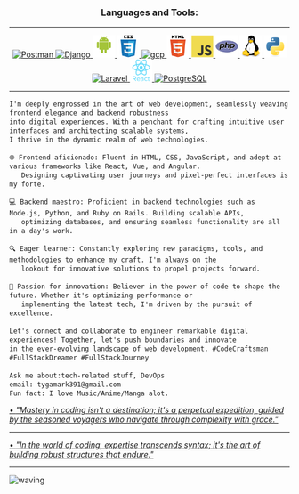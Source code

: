 <h3 align="center">Languages and Tools:</h3>
<hr>
<p align="center"> <a href="https://www.postman.com/" target="_blank" rel="noreferrer"> <img src="https://seeklogo.com/images/P/postman-logo-F43375A2EB-seeklogo.com.png" alt="Postman" width="40" height="40"/> </a> <a href="https://www.djangoproject.com/" target="_blank" rel="noreferrer"> <img src="https://cdn.worldvectorlogo.com/logos/django.svg" alt="Django" width="40" height="40"/> </a> <a href="https://developer.android.com" target="_blank" rel="noreferrer"> <img src="https://raw.githubusercontent.com/devicons/devicon/master/icons/android/android-original-wordmark.svg" alt="android" width="40" height="40"/> </a> <a href="https://www.w3schools.com/css/" target="_blank" rel="noreferrer"> <img src="https://raw.githubusercontent.com/devicons/devicon/master/icons/css3/css3-original-wordmark.svg" alt="css3" width="40" height="40"/> </a> <a href="https://cloud.google.com" target="_blank" rel="noreferrer"> <img src="https://www.vectorlogo.zone/logos/google_cloud/google_cloud-icon.svg" alt="gcp" width="40" height="40"/> </a> <a href="https://www.w3.org/html/" target="_blank" rel="noreferrer"> <img src="https://raw.githubusercontent.com/devicons/devicon/master/icons/html5/html5-original-wordmark.svg" alt="html5" width="40" height="40"/> </a> <a href="https://developer.mozilla.org/en-US/docs/Web/JavaScript" target="_blank" rel="noreferrer"> <img src="https://raw.githubusercontent.com/devicons/devicon/master/icons/javascript/javascript-original.svg" alt="javascript" width="40" height="40"/> </a> <a href="https://www.php.net/" target="_blank" rel="noreferrer">
  <img src="https://raw.githubusercontent.com/devicons/devicon/master/icons/php/php-original.svg" alt="PHP" width="40" height="40"/>
</a> <a href="https://www.linux.org/" target="_blank" rel="noreferrer"> <img src="https://raw.githubusercontent.com/devicons/devicon/master/icons/linux/linux-original.svg" alt="linux" width="40" height="40"/> </a>  <a href="https://www.python.org" target="_blank" rel="noreferrer"> <img src="https://raw.githubusercontent.com/devicons/devicon/master/icons/python/python-original.svg" alt="python" width="40" height="40"/> </a> <a href="https://laravel.com/" target="_blank" rel="noreferrer">
    <img src="https://cdn.worldvectorlogo.com/logos/laravel-2.svg" alt="Laravel" width="40" height="40"/>
</a> <a href="https://reactjs.org/" target="_blank" rel="noreferrer"> <img src="https://raw.githubusercontent.com/devicons/devicon/master/icons/react/react-original-wordmark.svg" alt="react" width="40" height="40"/> </a> <a href="https://www.postgresql.org/" target="_blank" rel="noreferrer"> <img src="https://cdn.worldvectorlogo.com/logos/postgresql.svg" alt="PostgreSQL" width="40" height="40"/></a> </p>
<hr>
 
```
I'm deeply engrossed in the art of web development, seamlessly weaving frontend elegance and backend robustness
into digital experiences. With a penchant for crafting intuitive user interfaces and architecting scalable systems,
I thrive in the dynamic realm of web technologies.

🌐 Frontend aficionado: Fluent in HTML, CSS, JavaScript, and adept at various frameworks like React, Vue, and Angular.
   Designing captivating user journeys and pixel-perfect interfaces is my forte.

💻 Backend maestro: Proficient in backend technologies such as Node.js, Python, and Ruby on Rails. Building scalable APIs,
   optimizing databases, and ensuring seamless functionality are all in a day's work.

🔍 Eager learner: Constantly exploring new paradigms, tools, and methodologies to enhance my craft. I'm always on the
   lookout for innovative solutions to propel projects forward.

🚀 Passion for innovation: Believer in the power of code to shape the future. Whether it's optimizing performance or
   implementing the latest tech, I'm driven by the pursuit of excellence.

Let's connect and collaborate to engineer remarkable digital experiences! Together, let's push boundaries and innovate
in the ever-evolving landscape of web development. #CodeCraftsman #FullStackDreamer #FullStackJourney

Ask me about:tech-related stuff, DevOps
email: tygamark391@gmail.com
Fun fact: I love Music/Anime/Manga alot.
```

<a href="https://github.com/marketplace/actions/quote-readme">
• <i>"Mastery in coding isn't a destination; it's a perpetual expedition, guided by the seasoned voyagers who navigate through complexity with grace."</i>
</a>
<hr>
<a href="https://github.com/marketplace/actions/quote-readme">
• <i>"In the world of coding, expertise transcends syntax; it's the art of building robust structures that endure."</i>
</a>
<hr>

![waving](https://capsule-render.vercel.app/api?type=waving&align=center&height=150&text=iammark&25&fontAlignY=55&color=gradient&) 
